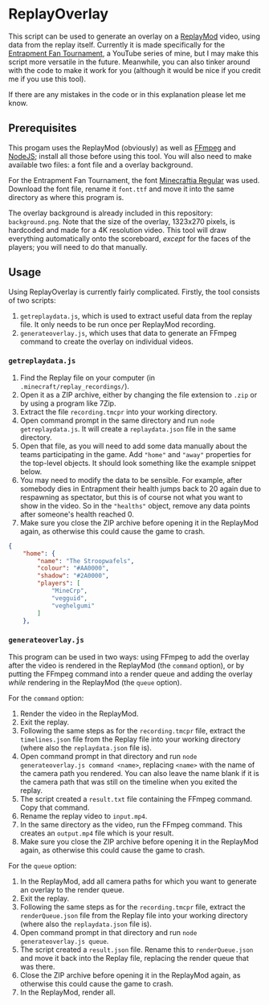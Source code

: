 # ReplayOverlay
This script can be used to generate an overlay on a [ReplayMod](https://www.replaymod.com) video, using data from the replay itself. Currently it is made specifically for the [Entrapment Fan Tournament](https://www.youtube.com/playlist?list=PLoNdUvAbWkKbYI_wgEmSgMZHbsLeN0EWt), a YouTube series of mine, but I may make this script more versatile in the future. Meanwhile, you can also tinker around with the code to make it work for you (although it would be nice if you credit me if you use this tool).

If there are any mistakes in the code or in this explanation please let me know.

## Prerequisites
This progam uses the ReplayMod (obviously) as well as [FFmpeg](https://ffmpeg.org) and [NodeJS](https://nodejs.org/); install all those before using this tool. You will also need to make available two files: a font file and a overlay background.

For the Entrapment Fan Tournament, the font [Minecraftia Regular](https://www.dafont.com/Minecraftia.font) was used. Download the font file, rename it `font.ttf` and move it into the same directory as where this program is.

The overlay background is already included in this repository: `background.png`. Note that the size of the overlay, 1323x270 pixels, is hardcoded and made for a 4K resolution video. This tool will draw everything automatically onto the scoreboard, *except* for the faces of the players; you will need to do that manually.

## Usage
Using ReplayOverlay is currently fairly complicated. Firstly, the tool consists of two scripts:

1. `getreplaydata.js`, which is used to extract useful data from the replay file. It only needs to be run once per ReplayMod recording.
2. `generateoverlay.js`, which uses that data to generate an FFmpeg command to create the overlay on individual videos.

### `getreplaydata.js`
1. Find the Replay file on your computer (in `.minecraft/replay_recordings/`).
2. Open it as a ZIP archive, either by changing the file extension to `.zip` or by using a program like 7Zip.
3. Extract the file `recording.tmcpr` into your working directory.
4. Open command prompt in the same directory and run `node getreplaydata.js`. It will create a `replaydata.json` file in the same directory.
5. Open that file, as you will need to add some data manually about the teams participating in the game. Add `"home"` and `"away"` properties for the top-level objects. It should look something like the example snippet below.
6. You may need to modify the data to be sensible. For example, after somebody dies in Entrapment their health jumps back to 20 again due to respawning as spectator, but this is of course not what you want to show in the video. So in the `"healths"` object, remove any data points after someone's health reached 0.
7. Make sure you close the ZIP archive before opening it in the ReplayMod again, as otherwise this could cause the game to crash.

```json
{
	"home": {
		"name": "The Stroopwafels",
		"colour": "#AA0000",
		"shadow": "#2A0000",
		"players": [
			"MineCrp",
			"vegguid",
			"veghelgumi"
		]
	},
```

### `generateoverlay.js`
This program can be used in two ways: using FFmpeg to add the overlay after the video is rendered in the ReplayMod (the `command` option), or by putting the FFmpeg command into a render queue and adding the overlay *while* rendering in the ReplayMod (the `queue` option).

For the `command` option:
1. Render the video in the ReplayMod.
2. Exit the replay.
3. Following the same steps as for the `recording.tmcpr` file, extract the `timelines.json` file from the Replay file into your working directory (where also the `replaydata.json` file is).
4. Open command prompt in that directory and run `node generateoverlay.js command <name>`, replacing `<name>` with the name of the camera path you rendered. You can also leave the name blank if it is the camera path that was still on the timeline when you exited the replay.
5. The script created a `result.txt` file containing the FFmpeg command. Copy that command.
6. Rename the replay video to `input.mp4`.
7. In the same directory as the video, run the FFmpeg command. This creates an `output.mp4` file which is your result.
8. Make sure you close the ZIP archive before opening it in the ReplayMod again, as otherwise this could cause the game to crash.

For the `queue` option:
1. In the ReplayMod, add all camera paths for which you want to generate an overlay to the render queue.
2. Exit the replay.
3. Following the same steps as for the `recording.tmcpr` file, extract the `renderQueue.json` file from the Replay file into your working directory (where also the `replaydata.json` file is).
4. Open command prompt in that directory and run `node generateoverlay.js queue`.
5. The script created a `result.json` file. Rename this to `renderQueue.json` and move it back into the Replay file, replacing the render queue that was there.
6. Close the ZIP archive before opening it in the ReplayMod again, as otherwise this could cause the game to crash.
7. In the ReplayMod, render all.
